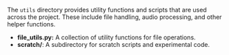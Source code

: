 The `utils` directory provides utility functions and scripts that are used across the project. These include file handling, audio processing, and other helper functions.

- **file_utils.py:** A collection of utility functions for file operations.
- **scratch/**: A subdirectory for scratch scripts and experimental code.